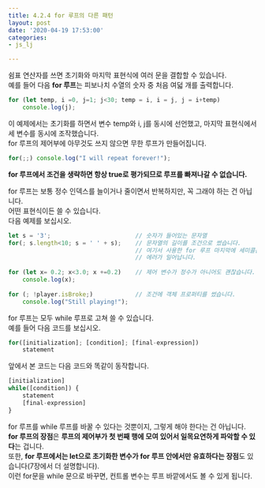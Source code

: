 ```yaml
---
title: 4.2.4 for 루프의 다른 패턴
layout: post
date: '2020-04-19 17:53:00'
categories:
- js_lj

---
```


쉼표 연산자를 쓰면 초기화와 마지막 표현식에 여러 문을 결합할 수 있습니다.  
예를 들어 다음 **for 루프**는 피보나치 수열의 숫자 중 처음 여덟 개를 출력합니다.

```javascript
for (let temp, i =0, j=1; j<30; temp = i, i = j, j = i+temp)
	console.log(j);
```

이 예제에서는 초기화를 하면서 변수 temp와 i, j를 동시에 선언했고, 마지막 표현식에서 세 변수를 동시에 조작했습니다.  
for 루프의 제어부에 아무것도 쓰지 않으면 무한 루프가 만들어집니다.

```javascript
for(;;) console.log("I will repeat forever!");
```

**for 루프에서 조건을 생략하면 항상 true로 평가되므로 루프를 빠져나갈 수 없습니다.**

for 루프는 보통 정수 인덱스를 늘이거나 줄이면서 반복하지만, 꼭 그래야 하는 건 아닙니다.  
어떤 표현식이든 쓸 수 있습니다.  
다음 예제를 보십시오.

```javascript
let s = '3';                        // 숫자가 들어있는 문자열
for(; s.length<10; s = ' ' + s);    // 문자열의 길이를 조건으로 썼습니다.
                                    // 여기서 사용한 for 루프 마지막에 세미콜론이 없으면
                                    // 에러가 일어납니다.
																		
for (let x= 0.2; x<3.0; x +=0.2)    // 제어 변수가 정수가 아니어도 괜찮습니다.
	console.log(x);
	
for (; !player.isBroke;)            // 조건에 객체 프로퍼티를 썼습니다.
	console.log("Still playing!");
```

for 루프는 모두 while 루프로 고쳐 쓸 수 있습니다.  
예를 들어 다음 코드를 보십시오.

```javascript
for([initialization]; [condition]; [final-expression])
	statement
```

앞에서 본 코드는 다음 코드와 똑같이 동작합니다.

```javascript
[initialization]
while([condition]) {
	statement
	[final-expression]
}
```

for 루프를 while 루프를 바꿀 수 있다는 것뿐이지, 그렇게 해야 한다는 건 아닙니다.  
**for 루프의 장점**은 **루프의 제어부가 첫 번째 행에 모여 있어서 일목요연하게 파악할 수 있다**는 겁니다.  
또한, **for 루프에서는 let으로 초기화한 변수가 for 루프 안에서만 유효하다는 장점**도 있습니다(7장에서 더 설명합니다).  
이런 for문을 while 문으로 바꾸면, 컨트롤 변수는 루프 바깥에서도 볼 수 있게 됩니다.